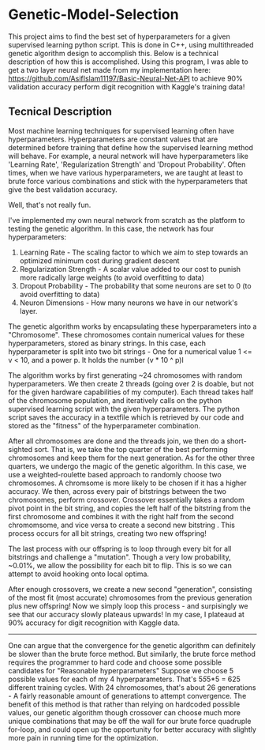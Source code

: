 # Genetic-Model-Selection

This project aims to find the best set of hyperparameters for a given supervised learning python script. This is done in C++, using multithreaded genetic algorithm design to accomplish this. Below is a technical description of how this is accomplished. Using this program, I was able to get a two layer neural net made from my implementation here: https://github.com/AsifIslam11197/Basic-Neural-Net-API to achieve 90% validation accuracy perform digit recognition with Kaggle's training data!

## Tecnical Description

Most machine learning techniques for supervised learning often have hyperparameters. Hyperparameters are constant values that are determined before training that define how the supervised learning method will behave. For example, a neural network will have hyperparameters like 'Learning Rate', 'Regularization Strength' and 'Dropout Probability'. Often times, when we have various hyperparameters, we are taught at least to brute force various combinations and stick with the hyperparameters that give the best validation accuracy.

Well, that's not really fun.

I've implemented my own neural network from scratch as the platform to testing the genetic algorithm. In this case, the network has four hyperparameters:

1. Learning Rate - The scaling factor to which we aim to step towards an optimized minimum cost during gradient descent
2. Regularization Strength - A scalar value added to our cost to punish more radically large weights (to avoid overfitting to data)
3. Dropout Probability - The probability that some neurons are set to 0 (to avoid overfitting to data)
4. Neuron Dimensions - How many neurons we have in our network's layer.

The genetic algorithm works by encapsulating these hyperparameters into a "Chromosome". These chromosomes contain numerical values for these hyperparameters, stored as binary strings. In this case, each hyperparameter is split into two bit strings - One for a numerical value 1 <= v < 10, and a power p. It holds the number (v * 10 ^ p)l

The algorithm works by first generating ~24 chromosomes with random hyperparameters. We then create 2 threads (going over 2 is doable, but not for the given hardware capabilities of my computer). Each thread takes half of the chromosome population, and iteratively calls on the python supervised learning script with the given hyperparameters. The python script saves the accuracy in a textfile which is retrieved by our code and stored as the "fitness" of the hyperparameter combination.

After all chromosomes are done and the threads join, we then do a short-sighted sort. That is, we take the top quarter of the best performing chromosomes and keep them for the next generation. As for the other three quarters, we undergo the magic of the genetic algorithm. In this case, we use a weighted-roulette based approach to randomly choose two chromosomes. A chromsome is more likely to be chosen if it has a higher accuracy. We then, across every pair of bitstrings between the two chromosomes, perform crossover. Crossover essentially takes a random pivot point in the bit string, and copies the left half of the bitstring from the first chromosome and combines it with the right half from the second chromomsome, and vice versa to create a second new bitstring . This process occurs for all bit strings, creating two new offspring!

The last process with our offspring is to loop through every bit for all bitstrings and challenge a "mutation". Though a very low probability, ~0.01%, we allow the possibility for each bit to flip. This is so we can attempt to avoid hooking onto local optima.

After enough crossovers, we create a new second "generation", consisting of the most fit (most accurate) chromosomes from the previous generation plus new offspring! Now we simply loop this process - and surpisingly we see that our accuracy slowly plateaus upwards! In my case, I plateaud at 90% accuracy for digit recognition with Kaggle data.

---

One can argue that the convergence for the genetic algorithm can definitely be slower than the brute force method. But similarly, the brute force method requires the programmer to hard code and choose some possible candidates for "Reasonable hyperparameters" Suppose we choose 5 possible values for each of my 4 hyperparameters. That's 5*5*5*5 = 625 different training cycles. With 24 chromosomes, that's about 26 generations - A fairly reasonable amount of generations to attempt convergence. The benefit of this method is that rather than relying on hardcoded possible values, our genetic algorithm though crossover can choose much more unique combinations that may be off the wall for our brute force quadruple for-loop, and could open up the opportunity for better accuracy with slightly more pain in running time for the optimization.



